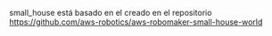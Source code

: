 small_house está basado en el creado en el repositorio https://github.com/aws-robotics/aws-robomaker-small-house-world
